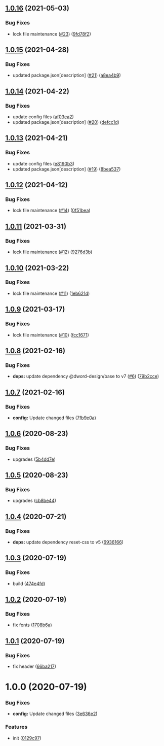 ## [1.0.16](https://github.com/dword-design/wordpress-theme-crosswind/compare/v1.0.15...v1.0.16) (2021-05-03)


### Bug Fixes

* lock file maintenance ([#23](https://github.com/dword-design/wordpress-theme-crosswind/issues/23)) ([9fd78f2](https://github.com/dword-design/wordpress-theme-crosswind/commit/9fd78f2557c36a2ff0695f5d8b6bb5575906be54))

## [1.0.15](https://github.com/dword-design/wordpress-theme-crosswind/compare/v1.0.14...v1.0.15) (2021-04-28)


### Bug Fixes

* updated package.json[description] ([#21](https://github.com/dword-design/wordpress-theme-crosswind/issues/21)) ([a8ea4b9](https://github.com/dword-design/wordpress-theme-crosswind/commit/a8ea4b91eb1445d6d8d34b1c3fec00e7021aa89b))

## [1.0.14](https://github.com/dword-design/wordpress-theme-crosswind/compare/v1.0.13...v1.0.14) (2021-04-22)


### Bug Fixes

* update config files ([af03ea2](https://github.com/dword-design/wordpress-theme-crosswind/commit/af03ea28f232f6ff09fc9f3e4bebd721628ed2f8))
* updated package.json[description] ([#20](https://github.com/dword-design/wordpress-theme-crosswind/issues/20)) ([defcc1d](https://github.com/dword-design/wordpress-theme-crosswind/commit/defcc1d48b200b3ca32c118bf0bdc1e82d13aba3))

## [1.0.13](https://github.com/dword-design/wordpress-theme-crosswind/compare/v1.0.12...v1.0.13) (2021-04-21)


### Bug Fixes

* update config files ([e8190b3](https://github.com/dword-design/wordpress-theme-crosswind/commit/e8190b390b61dd5322790d25c06c2872dbb7fb4c))
* updated package.json[description] ([#19](https://github.com/dword-design/wordpress-theme-crosswind/issues/19)) ([8bea537](https://github.com/dword-design/wordpress-theme-crosswind/commit/8bea53739a253dfc20707475a0624853a5d75686))

## [1.0.12](https://github.com/dword-design/wordpress-theme-crosswind/compare/v1.0.11...v1.0.12) (2021-04-12)


### Bug Fixes

* lock file maintenance ([#14](https://github.com/dword-design/wordpress-theme-crosswind/issues/14)) ([0f51bea](https://github.com/dword-design/wordpress-theme-crosswind/commit/0f51bea967fb7ac1877d76f813e2fb6a2c0194f3))

## [1.0.11](https://github.com/dword-design/wordpress-theme-crosswind/compare/v1.0.10...v1.0.11) (2021-03-31)


### Bug Fixes

* lock file maintenance ([#12](https://github.com/dword-design/wordpress-theme-crosswind/issues/12)) ([9276d3b](https://github.com/dword-design/wordpress-theme-crosswind/commit/9276d3b609a316739405f964b2ff0f1db07deb92))

## [1.0.10](https://github.com/dword-design/wordpress-theme-crosswind/compare/v1.0.9...v1.0.10) (2021-03-22)


### Bug Fixes

* lock file maintenance ([#11](https://github.com/dword-design/wordpress-theme-crosswind/issues/11)) ([1eb621d](https://github.com/dword-design/wordpress-theme-crosswind/commit/1eb621d4391bcc18b67f15c171d22f13957eed16))

## [1.0.9](https://github.com/dword-design/wordpress-theme-crosswind/compare/v1.0.8...v1.0.9) (2021-03-17)


### Bug Fixes

* lock file maintenance ([#10](https://github.com/dword-design/wordpress-theme-crosswind/issues/10)) ([fcc1671](https://github.com/dword-design/wordpress-theme-crosswind/commit/fcc1671569f0a49aa5a4365d59a7d2da3f279002))

## [1.0.8](https://github.com/dword-design/wordpress-theme-crosswind/compare/v1.0.7...v1.0.8) (2021-02-16)


### Bug Fixes

* **deps:** update dependency @dword-design/base to v7 ([#6](https://github.com/dword-design/wordpress-theme-crosswind/issues/6)) ([79b2cce](https://github.com/dword-design/wordpress-theme-crosswind/commit/79b2cce4dd2ba39e0059a5990afdbc0a1c403cb7))

## [1.0.7](https://github.com/dword-design/wordpress-theme-crosswind/compare/v1.0.6...v1.0.7) (2021-02-16)


### Bug Fixes

* **config:** Update changed files ([7fb9e0a](https://github.com/dword-design/wordpress-theme-crosswind/commit/7fb9e0a738612efa719ba524e6e9e07fb0e684fd))

## [1.0.6](https://github.com/dword-design/wordpress-theme-crosswind/compare/v1.0.5...v1.0.6) (2020-08-23)


### Bug Fixes

* upgrades ([5b4dd7e](https://github.com/dword-design/wordpress-theme-crosswind/commit/5b4dd7e0ee5a8a7f47a09e9c2ac12a1587da2681))

## [1.0.5](https://github.com/dword-design/wordpress-theme-crosswind/compare/v1.0.4...v1.0.5) (2020-08-23)


### Bug Fixes

* upgrades ([cb8be44](https://github.com/dword-design/wordpress-theme-crosswind/commit/cb8be446fb19407f19c99f3631d73b68040c5348))

## [1.0.4](https://github.com/dword-design/wordpress-theme-crosswind/compare/v1.0.3...v1.0.4) (2020-07-21)


### Bug Fixes

* **deps:** update dependency reset-css to v5 ([6936166](https://github.com/dword-design/wordpress-theme-crosswind/commit/6936166e10a12dea1213812e97eec3bc2e32323c))

## [1.0.3](https://github.com/dword-design/wordpress-theme-crosswind/compare/v1.0.2...v1.0.3) (2020-07-19)


### Bug Fixes

* build ([474e4fd](https://github.com/dword-design/wordpress-theme-crosswind/commit/474e4fd1b96526d2a9a3f291dae2c51af6358b69))

## [1.0.2](https://github.com/dword-design/wordpress-theme-crosswind/compare/v1.0.1...v1.0.2) (2020-07-19)


### Bug Fixes

* fix fonts ([1708b6a](https://github.com/dword-design/wordpress-theme-crosswind/commit/1708b6ae60cc935748c0c89919aa3f471d169eac))

## [1.0.1](https://github.com/dword-design/wordpress-theme-crosswind/compare/v1.0.0...v1.0.1) (2020-07-19)


### Bug Fixes

* fix header ([66ba217](https://github.com/dword-design/wordpress-theme-crosswind/commit/66ba2172d280f98bc8244aba0a180e8f6a8a1d5f))

# 1.0.0 (2020-07-19)


### Bug Fixes

* **config:** Update changed files ([3e636e2](https://github.com/dword-design/wordpress-theme-crosswind/commit/3e636e253586506d559da7607e04a1fadf723b9f))


### Features

* init ([0129c97](https://github.com/dword-design/wordpress-theme-crosswind/commit/0129c974a8ed1a8ae8b354b4bb9e37c3ad2004b9))
